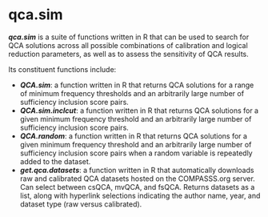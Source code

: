 qca.sim
=======

***qca.sim*** is a suite of functions written in R that can be used to search for QCA solutions across all possible combinations of calibration and logical reduction parameters, as well as to assess the sensitivity of QCA results.

Its constituent functions include:
- ***QCA.sim***: a function written in R that returns QCA solutions for a range of minimum frequency thresholds and an arbitrarily large number of sufficiency inclusion score pairs.
- ***QCA.sim.inclcut***: a function written in R that returns QCA solutions for a given minimum frequency threshold and an arbitrarily large number of sufficiency inclusion score pairs.
- ***QCA.random***: a function written in R that returns QCA solutions for a given minimum frequency threshold and an arbitrarily large number of sufficiency inclusion score pairs when a random variable is repeatedly added to the dataset.
- ***get.qca.datasets***: a function written in R that automatically downloads raw and calibrated QCA datasets hosted on the COMPASSS.org server. Can select between csQCA, mvQCA, and fsQCA. Returns datasets as a list, along with hyperlink selections indicating the author name, year, and dataset type (raw versus calibrated).
